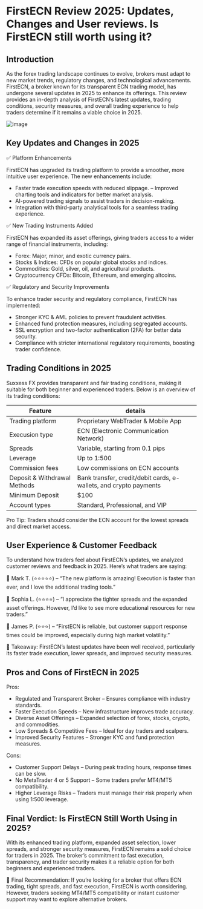 FirstECN Review 2025: Updates, Changes and User reviews. Is FirstECN still worth using it? 
======================================================

Introduction
------------

As the forex trading landscape continues to evolve, brokers must adapt to new market trends, regulatory changes, and technological advancements. FirstECN, a broker known for its transparent ECN trading model, has undergone several updates in 2025 to enhance its offerings. This review provides an in-depth analysis of FirstECN’s latest updates, trading conditions, security measures, and overall trading experience to help traders determine if it remains a viable choice in 2025.



![image]()

Key Updates and Changes in 2025
--------------------

✅ Platform Enhancements


FirstECN has upgraded its trading platform to provide a smoother, more intuitive user experience. The new enhancements include:
-  Faster trade execution speeds with reduced slippage.
– Improved charting tools and indicators for better market analysis.
- AI-powered trading signals to assist traders in decision-making.
- Integration with third-party analytical tools for a seamless trading experience.

✅ New Trading Instruments Added

FirstECN has expanded its asset offerings, giving traders access to a wider range of financial instruments, including:
- Forex: Major, minor, and exotic currency pairs.
- Stocks & Indices: CFDs on popular global stocks and indices.
- Commodities: Gold, silver, oil, and agricultural products.
- Cryptocurrency CFDs: Bitcoin, Ethereum, and emerging altcoins.

✅ Regulatory and Security Improvements

To enhance trader security and regulatory compliance, FirstECN has implemented:
- Stronger KYC & AML policies to prevent fraudulent activities.
- Enhanced fund protection measures, including segregated accounts.
- SSL encryption and two-factor authentication (2FA) for better data security.
- Compliance with stricter international regulatory requirements, boosting trader confidence.


Trading Conditions in 2025
-----------------------

Suxxess FX provides transparent and fair trading conditions, making it suitable for both beginner and experienced traders. Below is an overview of its trading conditions:

| **Feature** | **details** | 
|-------------| -------------- | 
| Trading platform | Proprietary WebTrader & Mobile App | 
| Execusion type | ECN (Electronic Communication Network) | 
| Spreads | Variable, starting from 0.1 pips | 
| Leverage | Up to 1:500  | 
| Commission fees | Low commissions on ECN accounts | 
| Deposit & Withdrawal Methods | Bank transfer, credit/debit cards, e-wallets, and crypto payments | 
| Minimum Deposit | $100 | 
| Account types | Standard, Professional, and VIP | 

Pro Tip: Traders should consider the ECN account for the lowest spreads and direct market access.


User Experience & Customer Feedback
-----------------

To understand how traders feel about FirstECN’s updates, we analyzed customer reviews and feedback in 2025. Here’s what traders are saying:

💬 Mark T. (⭐⭐⭐⭐⭐) – “The new platform is amazing! Execution is faster than ever, and I love the additional trading tools.”

💬 Sophia L. (⭐⭐⭐⭐) – “I appreciate the tighter spreads and the expanded asset offerings. However, I’d like to see more educational resources for new traders.”

💬 James P. (⭐⭐⭐) – “FirstECN is reliable, but customer support response times could be improved, especially during high market volatility.”

🚨 Takeaway: FirstECN’s latest updates have been well received, particularly its faster trade execution, lower spreads, and improved security measures.



Pros and Cons of FirstECN in 2025
-------------------

Pros:
- Regulated and Transparent Broker – Ensures compliance with industry standards.
- Faster Execution Speeds – New infrastructure improves trade accuracy.
- Diverse Asset Offerings – Expanded selection of forex, stocks, crypto, and commodities.
-  Low Spreads & Competitive Fees – Ideal for day traders and scalpers.
-   Improved Security Features – Stronger KYC and fund protection measures.

Cons:
-  Customer Support Delays – During peak trading hours, response times can be slow.
-  No MetaTrader 4 or 5 Support – Some traders prefer MT4/MT5 compatibility.
-  Higher Leverage Risks – Traders must manage their risk properly when using 1:500 leverage.



Final Verdict: Is FirstECN Still Worth Using in 2025?
-------------

With its enhanced trading platform, expanded asset selection, lower spreads, and stronger security measures, FirstECN remains a solid choice for traders in 2025. The broker’s commitment to fast execution, transparency, and trader security makes it a reliable option for both beginners and experienced traders.

🚨 Final Recommendation: If you’re looking for a broker that offers ECN trading, tight spreads, and fast execution, FirstECN is worth considering. However, traders seeking MT4/MT5 compatibility or instant customer support may want to explore alternative brokers.

